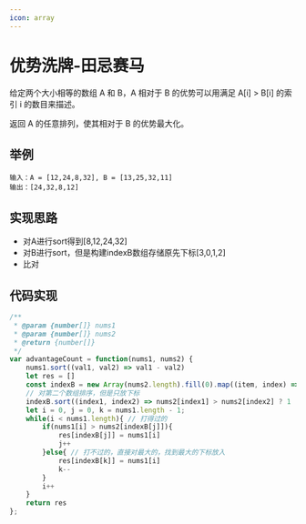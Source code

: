 ```yaml
---
icon: array
---
```

# 优势洗牌-田忌赛马

给定两个大小相等的数组 A 和 B，A 相对于 B 的优势可以用满足 A[i] > B[i] 的索引 i 的数目来描述。

返回 A 的任意排列，使其相对于 B 的优势最大化。

## 举例

```
输入：A = [12,24,8,32], B = [13,25,32,11]
输出：[24,32,8,12]
```

## 实现思路

- 对A进行sort得到[8,12,24,32]
- 对B进行sort，但是构建indexB数组存储原先下标[3,0,1,2]
- 比对

## 代码实现
```jsx
/**
 * @param {number[]} nums1
 * @param {number[]} nums2
 * @return {number[]}
 */
var advantageCount = function(nums1, nums2) {
    nums1.sort((val1, val2) => val1 - val2)
    let res = []
    const indexB = new Array(nums2.length).fill(0).map((item, index) => index)
    // 对第二个数组排序，但是只放下标
    indexB.sort((index1, index2) => nums2[index1] > nums2[index2] ? 1 : -1)
    let i = 0, j = 0, k = nums1.length - 1;
    while(i < nums1.length){ // 打得过的
        if(nums1[i] > nums2[indexB[j]]){
            res[indexB[j]] = nums1[i]
            j++
        }else{ // 打不过的，直接对最大的，找到最大的下标放入
            res[indexB[k]] = nums1[i]
            k--
        }
        i++
    }
    return res
};
```